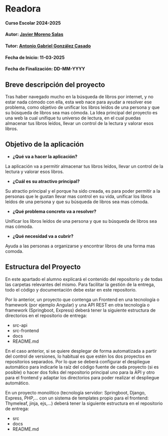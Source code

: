 # Readora

#### Curso Escolar 2024-2025
#### Autor: [Javier Moreno Salas](https://github.com/JavierMoren)
#### Tutor: [Antonio Gabriel González Casado](https://github.com/antonio-gabriel-gonzalez-casado)
#### Fecha de Inicio: 11-03-2025
#### Fecha de Finalización: DD-MM-YYYY

## Breve descripción del proyecto

Tras haber navegado mucho en la búsqueda de libros por internet, y no estar nada cómodo con ella, esta web nace para ayudar a resolver ese problema, como objetivo de unificar los libros leídos de una persona y que su búsqueda de libros sea mas cómoda.
La Idea principal del proyecto es una web la cual unifique tu universo de lectura, en el cual puedas almacenar tus libros leídos, llevar un control de la lectura y valorar esos libros.

## Objetivo de la aplicación

- **¿Qué va a hacer la aplicación?**
  
La aplicación va a permitir almacenar tus libros leídos, llevar un control de la lectura y valorar esos libros.
- **¿Cuál es su atractivo principal?**

Su atractio principal y el porque ha sido creada, es para poder permitir a la personas que le gustan llevar mas control en su vida, unificar los libros leídos de una persona y que su búsqueda de libros sea mas cómoda.
- **¿Qué problema concreto va a resolver?**
  
Unificar los libros leídos de una persona y que su búsqueda de libros sea mas cómoda.
- **¿Qué necesidad va a cubrir?**
  
Ayuda a las personas a organizarse y encontrar libros de una forma mas comoda.

## Estructura del Proyecto

En este apartado el alumno explicará el contenido del repositorio y de todas las carpetas relevantes del mismo. Para facilitar la gestión de la entrega, todo el código y documentación debe estar en este repositorio.

Por lo anterior, un proyecto que contenga un Frontend en una tecnología o framework (por ejemplo Angular) y una API REST en otra tecnología o framework (Springboot, Express) deberá tener la siguiente estructura de directorios en el repositorio de entrega:

- src-api
- src-frontend
- docs
- README.md

En el caso anterior, si se quiere desplegar de forma automatizada a partir del control de versiones, lo habitual es que estén los dos proyectos en repositorios separados. Por lo que se deberá configurar el despliegue automático para indicarle la raíz del código fuente de cada proyecto (si es posible) o hacer dos folks del repositorio principal uno para la API y otro para el frontend y adaptar los directorios para poder realizar el despliegue automático.

En un proyecto monolítico (tecnología servidor: Springboot, Django, Express, PHP,... con un sistema de templates propio para el frontend: Thymeleaf, jinja, ejs,...) deberá tener la siguiente estructura en el repositorio de entrega:

- src
- docs
- README.md
